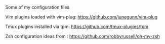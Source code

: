 Some of my configuration files

Vim plugins loaded with vim-plug: https://github.com/junegunn/vim-plug

Tmux plugins installed via tpm: https://github.com/tmux-plugins/tpm

Zsh configuration ideas from : https://github.com/robbyrussell/oh-my-zsh 
